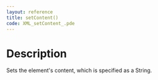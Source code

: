 ```yaml
---
layout: reference
title: setContent()
code: XML_setContent_.pde
---
```


# Description

Sets the element's content, which is specified as a String.

